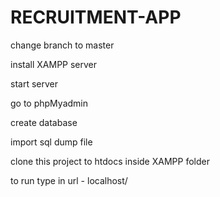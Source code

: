 # RECRUITMENT-APP

change branch to master

install XAMPP server 

start server

go to phpMyadmin

create database

import sql dump file

clone this project to htdocs inside XAMPP folder

to run type in url - localhost/<name of the folder you cloned the project>
